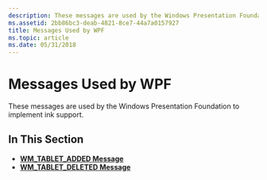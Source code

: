 ```yaml
---
description: These messages are used by the Windows Presentation Foundation to implement ink support.
ms.assetid: 2bb86bc3-deab-4821-8ce7-44a7a0157927
title: Messages Used by WPF
ms.topic: article
ms.date: 05/31/2018
---
```


# Messages Used by WPF

These messages are used by the Windows Presentation Foundation to implement ink support.

## In This Section

-   [**WM\_TABLET\_ADDED Message**](wm-tablet-added.md)
-   [**WM\_TABLET\_DELETED Message**](wm-tablet-deleted.md)

 

 




